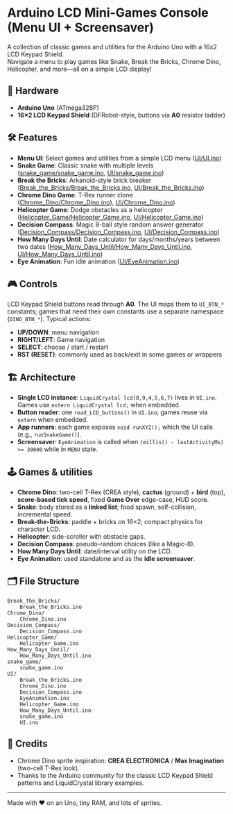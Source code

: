 # Arduino LCD Mini-Games Console (Menu UI + Screensaver)

A collection of classic games and utilities for the Arduino Uno with a 16x2 LCD Keypad Shield.  
Navigate a menu to play games like Snake, Break the Bricks, Chrome Dino, Helicopter, and more—all on a simple LCD display!

## 🧰 Hardware
- **Arduino Uno** (ATmega328P)
- **16×2 LCD Keypad Shield** (DFRobot-style, buttons via **A0** resistor ladder)

## 🛠 Features

- **Menu UI**: Select games and utilities from a simple LCD menu ([UI/UI.ino](UI/UI.ino))
- **Snake Game**: Classic snake with multiple levels ([snake_game/snake_game.ino](snake_game/snake_game.ino), [UI/snake_game.ino](UI/snake_game.ino))
- **Break the Bricks**: Arkanoid-style brick breaker ([Break_the_Bricks/Break_the_Bricks.ino](Break_the_Bricks/Break_the_Bricks.ino), [UI/Break_the_Bricks.ino](UI/Break_the_Bricks.ino))
- **Chrome Dino Game**: T-Rex runner clone ([Chrome_Dino/Chrome_Dino.ino](Chrome_Dino/Chrome_Dino.ino)), [UI/Chrome_Dino.ino](UI/Chrome_Dino.ino))
- **Helicopter Game**: Dodge obstacles as a helicopter ([Helicopter_Game/Helicopter_Game.ino](Helicopter_Game/Helicopter_Game.ino), [UI/Helicopter_Game.ino](UI/Helicopter_Game.ino))
- **Decision Compass**: Magic 8-ball style random answer generator ([Decision_Compass/Decision_Compass.ino](Decision_Compass/Decision_Compass.ino), [UI/Decision_Compass.ino](UI/Decision_Compass.ino))
- **How Many Days Until**: Date calculator for days/months/years between two dates ([How_Many_Days_Until/How_Many_Days_Until.ino](How_Many_Days_Until/How_Many_Days_Until.ino), [UI/How_Many_Days_Until.ino](UI/How_Many_Days_Until.ino))
- **Eye Animation**: Fun idle animation ([UI/EyeAnimation.ino](UI/EyeAnimation.ino))

## 🎮 Controls
LCD Keypad Shield buttons read through **A0**. The UI maps them to `UI_BTN_*` constants; games that need their own constants use a separate namespace (`DINO_BTN_*`). Typical actions:
- **UP/DOWN**: menu navigation
- **RIGHT/LEFT**: Game navigation
- **SELECT**: choose / start / restart
- **RST (RESET)**: commonly used as back/exit in some games or wrappers

## 🏗 Architecture
- **Single LCD instance**: `LiquidCrystal lcd(8,9,4,5,6,7)` lives in `UI.ino`. Games use `extern LiquidCrystal lcd;` when embedded.
- **Button reader**: one `read_LCD_buttons()` in `UI.ino`; games reuse via `extern` when embedded.
- **App runners**: each game exposes `void runXYZ();` which the UI calls (e.g., `runSnakeGame()`).
- **Screensaver**: `EyeAnimation` is called when `(millis() - lastActivityMs) >= 30000` while in `MENU` state.

## 🕹 Games & utilities
- **Chrome Dino**: two-cell T-Rex (CREA style), **cactus** (ground) + **bird** (top), **score-based tick speed**, fixed **Game Over** edge-case, HUD score.  
- **Snake**: body stored as a **linked list**; food spawn, self-collision, incremental speed.  
- **Break-the-Bricks**: paddle + bricks on 16×2; compact physics for character LCD.  
- **Helicopter**: side-scroller with obstacle gaps.  
- **Decision Compass**: pseudo-random choices (like a Magic-8).  
- **How Many Days Until**: date/interval utility on the LCD.  
- **Eye Animation**: used standalone and as the **idle screensaver**.

## 🗂️ File Structure

```
Break_the_Bricks/
    Break_the_Bricks.ino
Chrome_Dino/
    Chrome_Dino.ino
Decision_Compass/
    Decision_Compass.ino
Helicopter_Game/
    Helicopter_Game.ino
How_Many_Days_Until/
    How_Many_Days_Until.ino
snake_game/
    snake_game.ino
UI/
    Break_the_Bricks.ino
    Chrome_Dino.ino
    Decision_Compass.ino
    EyeAnimation.ino
    Helicopter_Game.ino
    How_Many_Days_Until.ino
    snake_game.ino
    UI.ino
```

## 🙌 Credits
- Chrome Dino sprite inspiration: **CREA ELECTRONICA** / **Max Imagination** (two-cell T-Rex look).  
- Thanks to the Arduino community for the classic LCD Keypad Shield patterns and LiquidCrystal library examples.

---

Made with ♥ on an Uno, tiny RAM, and lots of sprites.
